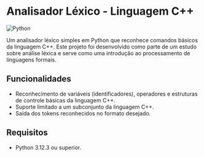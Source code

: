# Analisador Léxico - Linguagem C++

![Python](https://img.shields.io/badge/Python-3.12%2B-blue)

Um analisador léxico simples em Python que reconhece comandos básicos da linguagem C++. Este projeto foi desenvolvido como parte de um estudo sobre análise léxica e serve como 
uma introdução ao processamento de linguagens formais.

## Funcionalidades

- Reconhecimento de variáveis (identificadores), operadores e estruturas de controle básicas da linguagem C++.
- Suporte limitado a um subconjunto da linguagem C++.
- Saída dos tokens reconhecidos no formato desejado.

## Requisitos

- Python 3.12.3 ou superior.
